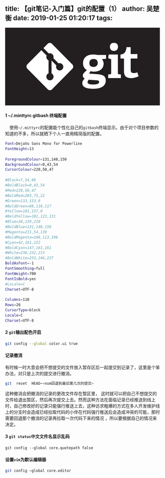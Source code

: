 title: 【git笔记-入门篇】git的配置（1）
author: 吴楚衡
date: 2019-01-25 01:20:17
tags:
---
![](/images/20190125/201901250916.png)

#### 1 ~/.minttyrc gitbash 终端配置
&emsp;使用`~/.mittyrc`的配置能个性化自己的`gitbash`终端显示。由于对个项目参数的知道的不多，所以就晒下个人一直用精简版的配置。 
<!--more-->

``` bash 
Font=DejaVu Sans Mono for Powerline
FontHeight=13

ForegroundColour=131,148,150
BackgroundColour=0,43,54
CursorColour=220,50,47

#Black=7,54,66
#BoldBlack=0,43,54
#Red=220,50,47
#BoldRed=203,75,22
#Green=133,153,0
#BoldGreen=88,110,117
#Yellow=181,137,0
#BoldYellow=101,123,131
#Blue=38,139,210
#BoldBlue=131,148,150
#Magenta=211,54,130
#BoldMagenta=108,113,196
#Cyan=42,161,152
#BoldCyan=147,161,161
#White=238,232,213
#BoldWhite=253,246,227
BoldAsFont=-1
FontSmoothing=full
FontWeight=700
FontIsBold=yes
#Locale=C
Charset=UTF-8

Columns=110
Rows=26
CursorType=block
Locale=C
Charset=UTF-8
```
#### 2 	`git`输出配色开启
``` bash
git config --global color.ui true
```

#### 记录撤消
有时候一时大意会把不想提交的文件放入暂存区后一起提交到记录了，这里是个笨办法，对只是上次的提交进行撤消。
``` bash 
git  reset  HEAD~<num回退到最后第几次的提交>
```
这种撤消会把撤消的记录的更改文件存在暂区里， 这时就可以把自己不想提交的文件给退出暂区，然后再次提交上去。然而这种方法在面临记录已经推送到线上时，自己修改好的记录只能强行推送上去，这种访求粗爆的方式在多人开发维护线上的分支时会造成已经拉取代码的小伴在代码强行推送后会造成冲突的可能，那时需要回退那个撤消的记录再拉取一次代码下来的情况 ，所以要根据自己的情况来决定。


#### 3 `git status`中文文件名显示乱码

```
git config --global core.quotepath false
```
#### 设置`vim`为默认编辑器

``` bash 
git config –global core.editor
```
